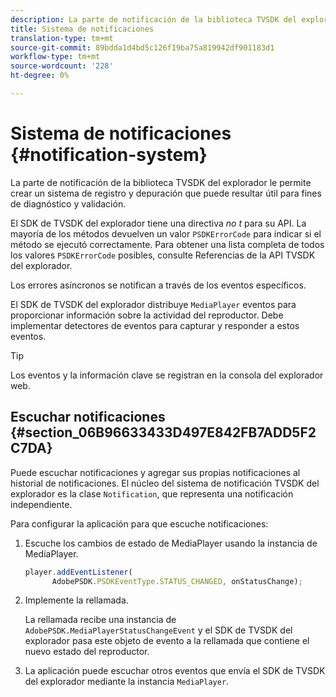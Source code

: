 ```yaml
---
description: La parte de notificación de la biblioteca TVSDK del explorador le permite crear un sistema de registro y depuración que puede resultar útil para fines de diagnóstico y validación.
title: Sistema de notificaciones
translation-type: tm+mt
source-git-commit: 89bdda1d4bd5c126f19ba75a819942df901183d1
workflow-type: tm+mt
source-wordcount: '228'
ht-degree: 0%

---
```



# Sistema de notificaciones {#notification-system}

La parte de notificación de la biblioteca TVSDK del explorador le permite crear un sistema de registro y depuración que puede resultar útil para fines de diagnóstico y validación.

<!--<a id="section_EC5DBE8DDA434B70A01FA2F3EF4618BD"></a>-->

El SDK de TVSDK del explorador tiene una directiva *no t* para su API. La mayoría de los métodos devuelven un valor `PSDKErrorCode` para indicar si el método se ejecutó correctamente. Para obtener una lista completa de todos los valores `PSDKErrorCode` posibles, consulte Referencias de la API TVSDK del explorador.

Los errores asíncronos se notifican a través de los eventos específicos.

El SDK de TVSDK del explorador distribuye `MediaPlayer` eventos para proporcionar información sobre la actividad del reproductor. Debe implementar detectores de eventos para capturar y responder a estos eventos.

>[!TIP]
>
>Los eventos y la información clave se registran en la consola del explorador web.

## Escuchar notificaciones {#section_06B96633433D497E842FB7ADD5F2C7DA}

Puede escuchar notificaciones y agregar sus propias notificaciones al historial de notificaciones. El núcleo del sistema de notificación TVSDK del explorador es la clase `Notification`, que representa una notificación independiente.

Para configurar la aplicación para que escuche notificaciones:

1. Escuche los cambios de estado de MediaPlayer usando la instancia de MediaPlayer.

   ```js
   player.addEventListener( 
         AdobePSDK.PSDKEventType.STATUS_CHANGED, onStatusChange);
   ```

1. Implemente la rellamada.

   La rellamada recibe una instancia de `AdobePSDK.MediaPlayerStatusChangeEvent` y el SDK de TVSDK del explorador pasa este objeto de evento a la rellamada que contiene el nuevo estado del reproductor.
1. La aplicación puede escuchar otros eventos que envía el SDK de TVSDK del explorador mediante la instancia `MediaPlayer`.

